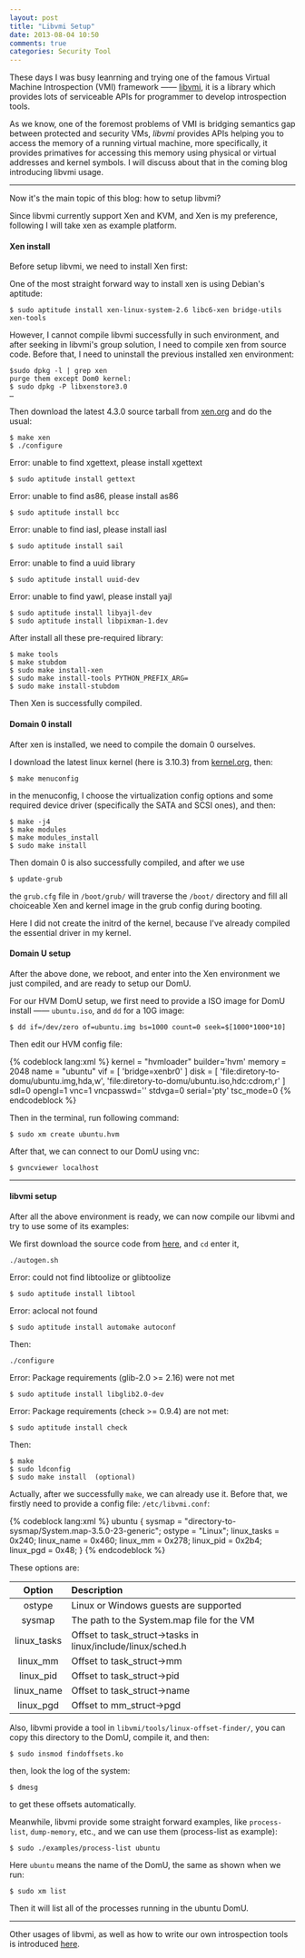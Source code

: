 ```yaml
---
layout: post
title: "Libvmi Setup"
date: 2013-08-04 10:50
comments: true
categories: Security Tool
---
```


These days I was busy leanrning and trying one of the famous Virtual Machine Introspection (VMI) framework —— [libvmi](https://github.com/bdpayne/libvmi), it is a library which provides lots of serviceable APIs for programmer to develop introspection tools.

As we know, one of the foremost problems of VMI is bridging semantics gap between protected and security VMs, *libvmi* provides APIs 
helping you to access the memory of a running virtual machine, more specifically, it provides primatives for accessing this memory using physical or virtual addresses and kernel symbols. I will discuss about that in the coming blog introducing libvmi usage.

------

Now it's the main topic of this blog: how to setup libvmi?

Since libvmi currently support Xen and KVM, and Xen is my preference, following I will take xen as example platform.

<!-- more -->

#### Xen install

Before setup libvmi, we need to install Xen first:

One of the most straight forward way to install xen is using Debian's aptitude:

	$ sudo aptitude install xen-linux-system-2.6 libc6-xen bridge-utils xen-tools

However, I cannot compile libvmi successfully in such environment, and after seeking in libvmi's group solution, I need to compile xen from source code. Before that, I need to uninstall the previous installed xen environment:
	
	$sudo dpkg -l | grep xen
	purge them except Dom0 kernel:
	$ sudo dpkg -P libxenstore3.0
	…

Then download the latest 4.3.0 source tarball from [xen.org](http://www.xenproject.org/) and do the usual:

	$ make xen
	$ ./configure

Error: unable to find xgettext, please install xgettext

	$ sudo aptitude install gettext

Error: unable to find as86, please install as86

	$ sudo aptitude install bcc

Error: unable to find iasl, please install iasl

	$ sudo aptitude install sail

Error: unable to find a uuid library

	$ sudo aptitude install uuid-dev

Error: unable to find yawl, please install yajl

	$ sudo aptitude install libyajl-dev
	$ sudo aptitude install libpixman-1.dev

 After install all these pre-required library:

	$ make tools	
	$ make stubdom
	$ sudo make install-xen
	$ sudo make install-tools PYTHON_PREFIX_ARG=
	$ sudo make install-stubdom

Then Xen is successfully compiled.

#### Domain 0 install

After xen is installed, we need to compile the domain 0 ourselves.

I download the latest linux kernel (here is 3.10.3) from [kernel.org](https://www.kernel.org), then:

	$ make menuconfig

in the menuconfig, I choose the virtualization config options and some required device driver (specifically the SATA and SCSI ones), and then:
	
	$ make -j4
	$ make modules
	$ make modules_install
	$ sudo make install

Then domain 0 is also successfully compiled, and after we use 

	$ update-grub

the `grub.cfg` file in `/boot/grub/` will traverse the `/boot/` directory and fill all choiceable Xen and kernel image in the grub config during booting.

Here I did not create the initrd of the kernel, because I've already compiled the essential driver in my kernel.

#### Domain U setup

After the above done, we reboot, and enter into the Xen environment we just compiled, and are ready to setup our DomU.

For our HVM DomU setup, we first need to provide a ISO image for DomU install —— `ubuntu.iso`, and `dd` for a 10G image:

	$ dd if=/dev/zero of=ubuntu.img bs=1000 count=0 seek=$[1000*1000*10]

Then edit our HVM config file: 

{% codeblock lang:xml %}
kernel = "hvmloader"
builder='hvm'
memory = 2048
name = "ubuntu"
vif = [ 'bridge=xenbr0' ]
disk = [ 'file:diretory-to-domu/ubuntu.img,hda,w', 'file:diretory-to-domu/ubuntu.iso,hdc:cdrom,r' ]
sdl=0
opengl=1
vnc=1
vncpasswd=''
stdvga=0
serial='pty'
tsc_mode=0
{% endcodeblock %}

Then in the terminal, run following command:

	$ sudo xm create ubuntu.hvm

After that, we can connect to our DomU using vnc:

	$ gvncviewer localhost

------

#### libvmi setup

After all the above environment is ready, we can now compile our libvmi and try to use some of its examples:

We first download the source code from [here](https://github.com/bdpayne/libvmi), and `cd` enter it,
	
	./autogen.sh

Error: could not find libtoolize or glibtoolize

	$ sudo aptitude install libtool

Error: aclocal not found

	$ sudo aptitude install automake autoconf

Then:

	./configure

Error: Package requirements (glib-2.0 >= 2.16) were not met

	$ sudo aptitude install libglib2.0-dev

Error: Package requirements (check >= 0.9.4) are not met:

	$ sudo aptitude install check

Then:
	
	$ make
	$ sudo ldconfig
	$ sudo make install  (optional)

Actually, after we successfully `make`, we can already use it. Before that, we firstly need to provide a config file: `/etc/libvmi.conf`:

{% codeblock lang:xml %}
ubuntu {
    sysmap      = "directory-to-sysmap/System.map-3.5.0-23-generic";
    ostype      = "Linux";
    linux_tasks = 0x240;
    linux_name  = 0x460;
    linux_mm    = 0x278;
    linux_pid   = 0x2b4;
    linux_pgd   = 0x48;
}
{% endcodeblock %}

These options are:

Option   			| Description
:-----------: 		| :-----------
ostype		  		| Linux or Windows guests are supported
sysmap	      		| The path to the System.map file for the VM
linux_tasks	      	| Offset to task_struct->tasks in linux/include/linux/sched.h
linux_mm   			| Offset to task_struct->mm
linux_pid      		| Offset to task_struct->pid
linux_name 			| Offset to task_struct->name
linux_pgd			| Offset to mm_struct->pgd

Also, libvmi provide a tool in `libvmi/tools/linux-offset-finder/`, you can copy this directory to the DomU, compile it, and then:

	$ sudo insmod findoffsets.ko

then, look the log of the system:

	$ dmesg

to get these offsets automatically.

Meanwhile, libvmi provide some straight forward examples, like `process-list`, `dump-memory`, etc., and we can use them (process-list as example):

	$ sudo ./examples/process-list ubuntu

Here `ubuntu` means the name of the DomU, the same as shown when we run:

	$ sudo xm list

Then it will list all of the processes running in the ubuntu DomU.

------

Other usages of libvmi, as well as how to write our own introspection tools is introduced [here](http://ytliu.info/blog/2013/08/14/write-introspection-tools-using-libvmi/).